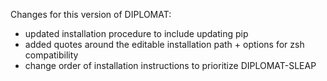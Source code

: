 Changes for this version of DIPLOMAT:
- updated installation procedure to include updating pip
- added quotes around the editable installation path + options for zsh compatibility 
- change order of installation instructions to prioritize DIPLOMAT-SLEAP